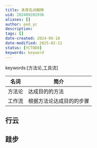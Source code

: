 ```yaml
---
title: 本库名词解释
uid: 202409201936
aliases: []
author: ped_yc
description: 
tags: []
date-created: 2024-09-18
date-modified: 2025-02-11
status: [YCTODO]
keywords: keyword
---
```


keywords:[方法论,工具流]

| 名词  | 简介           |
| --- | ------------ |
| 方法论 | 达成目的的方法      |
| 工作流 | 根据方法论达成目的的步骤 |

## 行云

## 跬步
